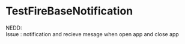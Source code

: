 # TestFireBaseNotification
NEDD: <br/>
Issue :  notification and recieve mesage when open app and close app <br/>

